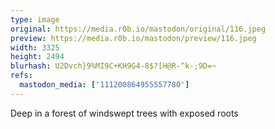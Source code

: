 ```yaml
---
type: image
original: https://media.r0b.io/mastodon/original/116.jpeg
preview: https://media.r0b.io/mastodon/preview/116.jpeg
width: 3325
height: 2494
blurhash: U2Dvch}9%MI9C+KH9G4-8$?[H@R-^k-;9D=~
refs:
  mastodon_media: ['111200864955557780']
---
```


Deep in a forest of windswept trees with exposed roots
